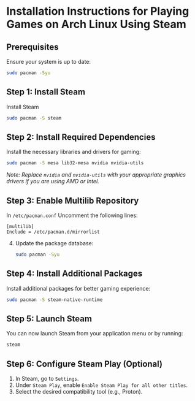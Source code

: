 # Installation Instructions for Playing Games on Arch Linux Using Steam

## Prerequisites

Ensure your system is up to date:

```bash
sudo pacman -Syu
```

## Step 1: Install Steam

Install Steam 

```bash
sudo pacman -S steam
```

## Step 2: Install Required Dependencies

Install the necessary libraries and drivers for gaming:

```bash
sudo pacman -S mesa lib32-mesa nvidia nvidia-utils
```

*Note: Replace `nvidia` and `nvidia-utils` with your appropriate graphics drivers if you are using AMD or Intel.*

## Step 3: Enable Multilib Repository

In `/etc/pacman.conf` Uncomment the following lines:

   ```plaintext
   [multilib]
   Include = /etc/pacman.d/mirrorlist
   ```

4. Update the package database:

   ```bash
   sudo pacman -Syu
   ```

## Step 4: Install Additional Packages

Install additional packages for better gaming experience:

```bash
sudo pacman -S steam-native-runtime
```

## Step 5: Launch Steam

You can now launch Steam from your application menu or by running:

```bash
steam
```

## Step 6: Configure Steam Play (Optional)

1. In Steam, go to `Settings`.
2. Under `Steam Play`, enable `Enable Steam Play for all other titles`.
3. Select the desired compatibility tool (e.g., Proton).
